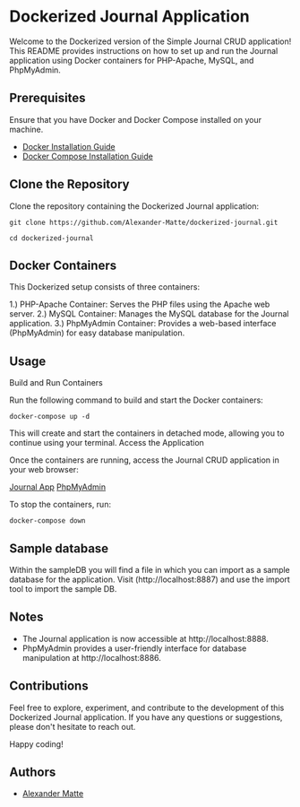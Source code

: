 
# Dockerized Journal Application


Welcome to the Dockerized version of the Simple Journal CRUD application! This README provides instructions on how to set up and run the Journal application using Docker containers for PHP-Apache, MySQL, and PhpMyAdmin.
## Prerequisites

Ensure that you have Docker and Docker Compose installed on your machine.

- [Docker Installation Guide](https://docs.docker.com/get-docker/)
- [Docker Compose Installation Guide](https://docs.docker.com/compose/install/)

## Clone the Repository

Clone the repository containing the Dockerized Journal application:

    git clone https://github.com/Alexander-Matte/dockerized-journal.git
    
    cd dockerized-journal

## Docker Containers

This Dockerized setup consists of three containers:

1.) PHP-Apache Container: Serves the PHP files using the Apache web server.
2.) MySQL Container: Manages the MySQL database for the Journal application.
3.) PhpMyAdmin Container: Provides a web-based interface (PhpMyAdmin) for easy database manipulation.

## Usage
Build and Run Containers

Run the following command to build and start the Docker containers:

    docker-compose up -d

This will create and start the containers in detached mode, allowing you to continue using your terminal.
Access the Application

Once the containers are running, access the Journal CRUD application in your web browser:

[Journal App](http://localhost:8888)
[PhpMyAdmin](http://localhost:8886)

To stop the containers, run:

    docker-compose down

## Sample database
Within the sampleDB you will find a file in which you can import as a sample database for the application. Visit (http://localhost:8887) and use the import tool to import the sample DB.

## Notes

- The Journal application is now accessible at http://localhost:8888.
- PhpMyAdmin provides a user-friendly interface for database manipulation at http://localhost:8886.

## Contributions

Feel free to explore, experiment, and contribute to the development of this Dockerized Journal application. If you have any questions or suggestions, please don't hesitate to reach out.

Happy coding!

## Authors

- [Alexander Matte](https://github.com/Alexander-Matte)

